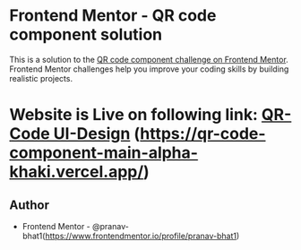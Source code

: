 # Frontend Mentor - QR code component solution

This is a solution to the [QR code component challenge on Frontend Mentor](https://www.frontendmentor.io/challenges/qr-code-component-iux_sIO_H). Frontend Mentor challenges help you improve your coding skills by building realistic projects. 

# Website is Live on following link: [QR-Code UI-Design](https://qr-code-component-main-alpha-khaki.vercel.app/) (https://qr-code-component-main-alpha-khaki.vercel.app/)
## Author


- Frontend Mentor - @pranav-bhat1(https://www.frontendmentor.io/profile/pranav-bhat1)

